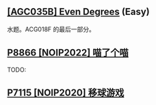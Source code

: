 ##

## [[AGC035B] Even Degrees](https://www.luogu.com.cn/problem/AT_agc035_b) (Easy)

水题。ACG018F 的最后一部分。

## [P8866 [NOIP2022] 喵了个喵](https://www.luogu.com.cn/problem/P8866)

TODO:

## [P7115 [NOIP2020] 移球游戏](https://www.luogu.com.cn/problem/P7115)